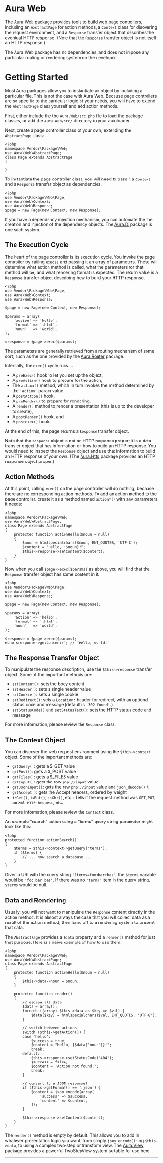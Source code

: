 Aura Web
========

The Aura Web package provides tools to build web page controllers, including an `AbstractPage` for action methods, a `Context` class for disovering the request environment, and a `Response` transfer object that describes the eventual HTTP response. (Note that the `Response` transfer object is not itself an HTTP response.)

The Aura Web package has no dependencies, and does not impose any particular routing or rendering system on the developer.


Getting Started
===============

Most Aura packages allow you to instantiate an object by including a particular file. This is not the case with Aura Web.  Because page controllers are so specific to the particular logic of your needs, you will have to extend the `AbstractPage` class yourself and add action methods.

First, either include the the `Aura.Web/src.php` file to load the package classes, or add the `Aura.Web/src/` directory to your autoloader.

Next, create a page controller class of your own, extending the `AbstractPage` class:

    <?php
    namespace Vendor\Package\Web;
    use Aura\Web\AbstractPage;
    class Page extends AbstractPage
    {
        
    }

To instantiate the page controller class, you will need to pass it a `Context`  and a `Response` transfer object as dependencies.

    <?php
    use Vendor\Package\Web\Page;
    use Aura\Web\Context;
    use Aura\Web\Response;
    $page = new Page(new Context, new Response);
    
If you have a dependency injection mechanism, you can automate the the creation and injection of the dependency objects.  The [Aura.Di][] package is one such system.

  
The Execution Cycle
-------------------

The heart of the page controller is its execution cycle.  You invoke the page controller by calling `exec()` and passing it an array of parameters.  These will determine what action method is called, what the parameters for that method will be, and what rendering format is expected.  The return value is a `Response` transfer object describing how to build your HTTP response.

    <?php
    use Vendor\Package\Web\Page;
    use Aura\Web\Context;
    use Aura\Web\Response;
    
    $page = new Page(new Context, new Response);
    
    $params = array(
        'action' => 'hello',
        'format' => '.html',
        'noun'   => 'world',
    );
    
    $response = $page->exec($params);

The parameters are generally retrieved from a routing mechanism of some sort, such as the one provided by the [Aura.Router][] package.

Internally, the `exec()` cycle runs ...

- A `preExec()` hook to let you set up the object,
- A `preAction()` hook to prepare for the action,
- The `action()` method, which in turn invokes the method determined by the `'action'` param value
- A `postAction()` hook,
- A `preRender()` to prepare for rendering,
- A `render()` method to render a presentation (this is up to the developer to create),
- A `postRender()` hook, and
- A `postExec()` hook.

At the end of this, the page returns a `Response` transfer object.

Note that the `Response` object is not an HTTP response proper; it is a data transfer object that has information on how to build an HTTP response.  You would need to inspect the `Response` object and use that information to build an HTTP response of your own.  (The [Aura.Http][] package provides an HTTP response object proper.)


Action Methods
--------------

At this point, calling `exec()` on the page controller will do nothing, because there are no corresponding action methods.  To add an action method to the page controller, create it as a method named `action*()` with any parameters it needs:

    <?php
    namespace Vendor\Package\Web;
    use Aura\Web\AbstractPage;
    class Page extends AbstractPage
    {
        protected function actionHello($noun = null)
        {
            $noun = htmlspecialchars($noun, ENT_QUOTES, 'UTF-8');
            $content = "Hello, {$noun}!";
            $this->response->setContent($content);
        }
    }
    
Now when you call `$page->exec($params)` as above, you will find that the `Response` transfer object has some content in it.

    <?php
    use Vendor\Package\Web\Page;
    use Aura\Web\Context;
    use Aura\Web\Response;
    
    $page = new Page(new Context, new Response);
    
    $params = array(
        'action' => 'hello',
        'format' => '.html',
        'noun'   => 'world',
    );
    
    $response = $page->exec($params);
    echo $response->getContent(); // "Hello, world!"


The Response Transfer Object
----------------------------

To manipulate the response description, use the `$this->response` transfer object.  Some of the important methods are:

- `setContent()`: sets the body content
- `setHeader()`: sets a single header value
- `setCookie()`: sets a single cookie
- `setRedirect()`: sets a `Location:` header for redirect, with an optional status code and message (default is `'302 Found'`.)
- `setStatusCode()` and `setStatusText()`: sets the HTTP status code and message

For more information, please review the `Response` class.


The Context Object
------------------

You can discover the web request environment using the `$this->context` object.  Some of the important methods are:

- `getQuery()`: gets a $_GET value
- `getPost()`: gets a $_POST value
- `getFiles()`: gets a $_FILES value
- `getInput()`: gets the raw `php://input` value
- `getJsonInput()`: gets the raw `php://input` value and `json_decode()` it
- `getAccept()`: gets the Accept headers, ordered by weight
- `isGet()`, `isPut()`, `isXhr()`, etc.: Tells if the request method was `GET`, `PUT`, an `Xml-HTTP-Request`, etc.

For more information, please review the `Context` class.

An example "search" action using a "terms" query string parameter might look like this:

    <?php
    protected function actionSearch()
    {
        $terms = $this->context->getQuery('terms');
        if ($terms) {
            // ... now search a database ...
        }
    }

Given a URI with the query string `'?terms=foo+bar+baz'`, the `$terms` variable would be `'foo bar baz'`.  If there was no `'terms'` item in the query string, `$terms` would be null.


Data and Rendering
------------------

Usually, you will not want to manipulate the `Response` content directly in the action method. It is almost always the case that you will collect data as a result of the action method, then hand off to a rendering system to present that data.

The `AbstractPage` provides a `$data` property and a `render()` method for just that purpose.  Here is a naive example of how to use them:

    <?php
    namespace Vendor\Package\Web;
    use Aura\Web\AbstractPage;
    class Page extends AbstractPage
    {
        protected function actionHello($noun = null)
        {
            $this->data->noun = $noun;
        }
        
        protected function render()
        {
            // escape all data
            $data = array();
            foreach ((array) $this->data as $key => $val) {
                $data[$key] = htmlspecialchars($val, ENT_QUOTES, 'UTF-8');
            }
            
            // switch between actions
            switch ($this->getAction()) {
            case 'hello':
                $success = true;
                $content = "Hello, {$data['noun']}!";
                break;
            default:
                $this->response->setStatusCode('404');
                $success = false;
                $content = 'Action not found.';
                break;
            }
            
            // convert to a JSON response?
            if ($this->getFormat() == '.json') {
                $content = json_encode(array(
                    'success' => $success,
                    'content' => $content,
                ));
            }
            
            $this->response->setContent($content);
        }
    }

The `render()` method is empty by default.  This allows you to add in whatever presentation logic you want, from simply `json_encode()`-ing `$this->data`, to using a complex two-step or transform view.  The [Aura.View][] package provides a powerful TwoStepView system suitable for use here.

* * *

[Aura.Di]:        https://github.com/auraphp/Aura.Di
[Aura.Router]:    https://github.com/auraphp/Aura.Router 
[Aura.Http]:      https://github.com/auraphp/Aura.Http 
[Aura.View]:      https://github.com/auraphp/Aura.View 
